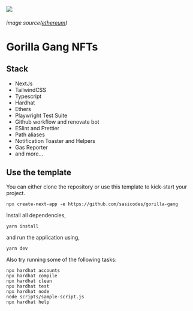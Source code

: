 
![](https://cloudflare-ipfs.com/ipfs/QmX6BtuiAQmjLpbqzyBWxRieR4PxSquCzjuFd3vsr1fAGj)
###### image source([ethereum](https://ethereum.org/))

# Gorilla Gang NFTs

## Stack
 - NextJs
 - TailwindCSS
 - Typescript
 - Hardhat
 - Ethers
 - Playwright Test Suite
 - Github workflow and renovate bot
 - ESlint and Prettier
 - Path aliases
 - Notification Toaster and Helpers
 - Gas Reporter
 - and more...

## Use the template

You can either clone the repository or use this template to kick-start your project.
```
npx create-next-app -e https://github.com/sasicodes/gorilla-gang
```

Install all dependencies,

```
yarn install
```

and run the application using,

```
yarn dev
```

Also try running some of the following tasks:

```shell
npx hardhat accounts
npx hardhat compile
npx hardhat clean
npx hardhat test
npx hardhat node
node scripts/sample-script.js
npx hardhat help
```